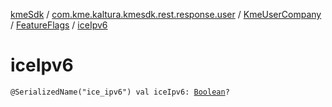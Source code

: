 [kmeSdk](../../../index.md) / [com.kme.kaltura.kmesdk.rest.response.user](../../index.md) / [KmeUserCompany](../index.md) / [FeatureFlags](index.md) / [iceIpv6](./ice-ipv6.md)

# iceIpv6

`@SerializedName("ice_ipv6") val iceIpv6: `[`Boolean`](https://kotlinlang.org/api/latest/jvm/stdlib/kotlin/-boolean/index.html)`?`